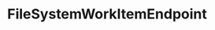 ---
optionsClassName: FileSystemWorkItemEndpointOptions
optionsClassFullName: MigrationTools.Endpoints.FileSystemWorkItemEndpointOptions
configurationSamples:
- name: defaults
  description: 
  code: >-
    {
      "MigrationTools": {
        "EndpointDefaults": {
          "FileSystemWorkItemEndpoint": {}
        }
      }
    }
  sampleFor: MigrationTools.Endpoints.FileSystemWorkItemEndpointOptions
- name: Classic
  description: 
  code: >-
    {
      "$type": "FileSystemWorkItemEndpointOptions",
      "FileStore": null,
      "Name": null,
      "EndpointEnrichers": null
    }
  sampleFor: MigrationTools.Endpoints.FileSystemWorkItemEndpointOptions
description: missng XML code comments
className: FileSystemWorkItemEndpoint
typeName: Endpoints
architecture: 
options:
- parameterName: EndpointEnrichers
  type: List
  description: missng XML code comments
  defaultValue: missng XML code comments
- parameterName: FileStore
  type: String
  description: missng XML code comments
  defaultValue: missng XML code comments
- parameterName: Name
  type: String
  description: missng XML code comments
  defaultValue: missng XML code comments
status: missng XML code comments
processingTarget: missng XML code comments
classFile: /src/MigrationTools.Clients.FileSystem/Endpoints/FileSystemWorkItemEndpoint.cs
optionsClassFile: /src/MigrationTools.Clients.FileSystem/Endpoints/FileSystemWorkItemEndpointOptions.cs

redirectFrom:
- /Reference/Endpoints/FileSystemWorkItemEndpointOptions/
layout: reference
toc: true
permalink: /Reference/Endpoints/FileSystemWorkItemEndpoint/
title: FileSystemWorkItemEndpoint
categories:
- Endpoints
- 
topics:
- topic: notes
  path: /Endpoints/FileSystemWorkItemEndpoint-notes.md
  exists: false
  markdown: ''
- topic: introduction
  path: /Endpoints/FileSystemWorkItemEndpoint-introduction.md
  exists: false
  markdown: ''

---